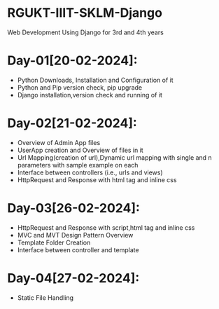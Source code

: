 # RGUKT-IIIT-SKLM-Django
Web Development Using Django for 3rd and 4th years

Day-01[20-02-2024]:
===================
  - Python Downloads, Installation and Configuration of it
  - Python and Pip version check, pip upgrade
  - Django installation,version check and running of it

Day-02[21-02-2024]:
===================
  - Overview of Admin App files
  - UserApp creation and Overview of files in it
  - Url Mapping(creation of url),Dynamic url mapping with single and n parameters with sample example on each
  - Interface between controllers (i.e., urls and views)
  - HttpRequest and Response with html tag and inline css

Day-03[26-02-2024]:
===================
  - HttpRequest and Response with script,html tag and inline css
  - MVC and MVT Design Pattern Overview
  - Template Folder Creation
  - Interface between controller and template

Day-04[27-02-2024]:
===================
  - Static File Handling
